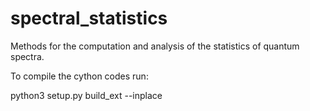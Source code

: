 # spectral_statistics
Methods for the computation and analysis of the statistics of quantum spectra. 

To compile the cython codes run:

python3 setup.py build_ext --inplace

